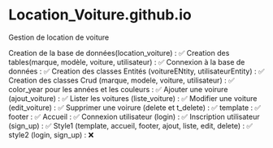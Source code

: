# Location_Voiture.github.io
Gestion de location de voiture

Creation de la base de données(location_voiture) : ✅
Creation des tables(marque, modèle, voiture, utilisateur) : ✅
Connexion à la base de données : ✅
Creation des classes Entités (voitureENtity, utilisateurEntity) : ✅
Creation des classes Crud (marque, modele, voiture, utilisateur) : ✅
color_year pour les années et les couleurs : ✅
Ajouter une voirure (ajout_voiture) : ✅
Lister les voitures (liste_voiture) : ✅
Modifier une voiture (edit_voiture) : ✅
Supprimer une voirure (delete et t_delete) : ✅
template : ✅
footer : ✅
Accueil : ✅
Connexion utilisateur (login) : ✅
Inscription utilisateur (sign_up) : ✅
Style1 (template, accueil, footer, ajout, liste, edit, delete) : ✅
style2 (login, sign_up) : ❌

